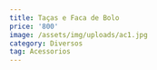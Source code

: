 ```yaml
---
title: Taças e Faca de Bolo
price: '800'
image: /assets/img/uploads/ac1.jpg
category: Diversos
tag: Acessorios
---
```


